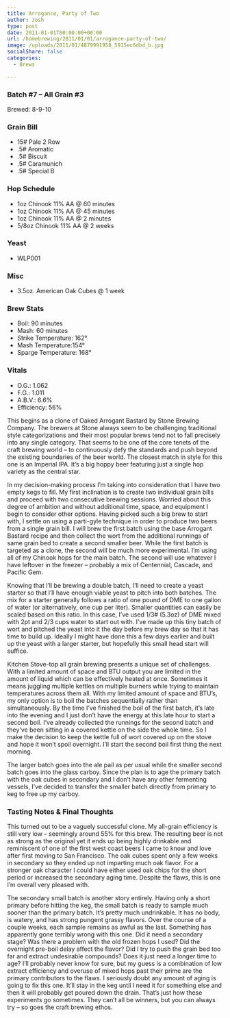 ```yaml
---
title: Arrogance, Party of Two
author: Josh
type: post
date: 2011-01-01T00:00:00+00:00
url: /homebrewing/2011/01/01/arrogance-party-of-two/
image: /uploads/2011/01/4879991958_5915ec6dbd_b.jpg
socialShare: false
categories:
  - Brews

---
```



### Batch #7 &#8211; All Grain #3

Brewed: 8-9-10

### Grain Bill

  * 15# Pale 2 Row
  * .5# Aromatic
  * .5# Biscuit
  * .5# Caramunich
  * .5# Special B

### Hop Schedule

  * 1oz Chinook 11% AA @ 60 minutes
  * 1oz Chinook 11% AA @ 45 minutes
  * 1oz Chinook 11% AA @ 2 minutes
  * 5/8oz Chinook 11% AA @ 2 weeks

### Yeast

  * WLP001

### Misc

  * 3.5oz. American Oak Cubes @ 1 week

### Brew Stats

  * Boil: 90 minutes
  * Mash: 60 minutes
  * Strike Temperature: 162°
  * Mash Temperature:154°
  * Sparge Temperature: 168°

### Vitals

  * O.G.: 1.062
  * F.G.: 1.011
  * A.B.V.: 6.6%
  * Efficiency: 56%

<!-- more -->

This begins as a clone of Oaked Arrogant Bastard by Stone Brewing Company. The brewers at Stone always seem to be challenging traditional style categorizations and their most popular brews tend not to fall precisely into any single category. That seems to be one of the core tenets of the craft brewing world &#8211; to continuously defy the standards and push beyond the existing boundaries of the beer world. The closest match in style for this one is an Imperial IPA. It’s a big hoppy beer featuring just a single hop variety as the central star.

In my decision-making process I’m taking into consideration that I have two empty kegs to fill. My first inclination is to create two individual grain bills and proceed with two consecutive brewing sessions. Worried about this degree of ambition and without additional time, space, and equipment I begin to consider other options. Having picked such a big brew to start with, I settle on using a parti-gyle technique in order to produce two beers from a single grain bill. I will brew the first batch using the base Arrogant Bastard recipe and then collect the wort from the additional runnings of same grain bed to create a second smaller beer. While the first batch is targeted as a clone, the second will be much more experimental. I’m using all of my Chinook hops for the main batch. The second will use whatever I have leftover in the freezer &#8211; probably a mix of Centennial, Cascade, and Pacific Gem.

Knowing that I’ll be brewing a double batch, I’ll need to create a yeast starter so that I’ll have enough viable yeast to pitch into both batches. The mix for a starter generally follows a ratio of one pound of DME to one gallon of water (or alternatively, one cup per liter). Smaller quantities can easily be scaled based on this ratio. In this case, I’ve used 1/3# (5.3oz) of DME mixed with 2pt and 2/3 cups water to start out with. I’ve made up this tiny batch of wort and pitched the yeast into it the day before my brew day so that it has time to build up. Ideally I might have done this a few days earlier and built up the yeast with a larger starter, but hopefully this small head start will suffice.



Kitchen Stove-top all grain brewing presents a unique set of challenges. With a limited amount of space and BTU output you are limited in the amount of liquid which can be effectively heated at once. Sometimes it means juggling multiple kettles on multiple burners while trying to maintain temperatures across them all. With my limited amount of space and BTU’s, my only option is to boil the batches sequentially rather than simultaneously. By the time I’ve finished the boil of the first batch, it’s late into the evening and I just don’t have the energy at this late hour to start a second boil. I’ve already collected the runnings for the second batch and they’ve been sitting in a covered kettle on the side the whole time. So I make the decision to keep the kettle full of wort covered up on the stove and hope it won’t spoil overnight. I’ll start the second boil first thing the next morning.

The larger batch goes into the ale pail as per usual while the smaller second batch goes into the glass carboy. Since the plan is to age the primary batch with the oak cubes in secondary and I don’t have any other fermenting vessels, I’ve decided to transfer the smaller batch directly from primary to keg to free up my carboy.

### Tasting Notes & Final Thoughts

This turned out to be a vaguely successful clone. My all-grain efficiency is still very low &#8211; seemingly around 55% for this brew. The resulting beer is not as strong as the original yet it ends up being highly drinkable and reminiscent of one of the first west coast beers I came to know and love after first moving to San Francisco. The oak cubes spent only a few weeks in secondary so they ended up not imparting much oak flavor. For a stronger oak character I could have either used oak chips for the short period or increased the secondary aging time. Despite the flaws, this is one I’m overall very pleased with.

The secondary small batch is another story entirely. Having only a short primary before hitting the keg, the small batch is ready to sample much sooner than the primary batch. It’s pretty much undrinkable. It has no body, is watery, and has strong pungent grassy flavors. Over the course of a couple weeks, each sample remains as awful as the last. Something has apparently gone terribly wrong with this one. Did it need a secondary stage? Was there a problem with the old frozen hops I used? Did the overnight pre-boil delay affect the flavor? Did I try to push the grain bed too far and extract undesirable compounds? Does it just need a longer time to age? I’ll probably never know for sure, but my guess is a combination of low extract efficiency and overuse of mixed hops past their prime are the primary contributors to the flaws. I seriously doubt any amount of aging is going to fix this one. It’ll stay in the keg until I need it for something else and then it will probably get poured down the drain. That’s just how these experiments go sometimes. They can’t all be winners, but you can always try &#8211; so goes the craft brewing ethos.
